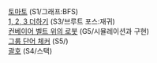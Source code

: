[토마토](https://www.acmicpc.net/problem/7576) (S1/그래프:BFS)<br>
[1, 2, 3 더하기](https://www.acmicpc.net/problem/9095) (S3/브루트 포스:재귀)<br>
[컨베이어 벨트 위의 로봇](https://www.acmicpc.net/problem/20055) (G5/시뮬레이션과 구현)<br>
[그룹 단어 체커](https://www.acmicpc.net/problem/1316) (S5/)<br>
[괄호](https://www.acmicpc.net/problem/9012) (S4/스택)<br>
